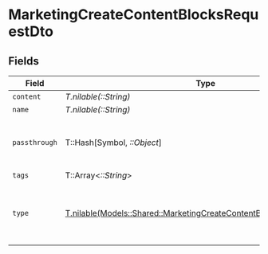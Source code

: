 # MarketingCreateContentBlocksRequestDto


## Fields

| Field                                                                                                                                      | Type                                                                                                                                       | Required                                                                                                                                   | Description                                                                                                                                | Example                                                                                                                                    |
| ------------------------------------------------------------------------------------------------------------------------------------------ | ------------------------------------------------------------------------------------------------------------------------------------------ | ------------------------------------------------------------------------------------------------------------------------------------------ | ------------------------------------------------------------------------------------------------------------------------------------------ | ------------------------------------------------------------------------------------------------------------------------------------------ |
| `content`                                                                                                                                  | *T.nilable(::String)*                                                                                                                      | :heavy_minus_sign:                                                                                                                         | N/A                                                                                                                                        |                                                                                                                                            |
| `name`                                                                                                                                     | *T.nilable(::String)*                                                                                                                      | :heavy_minus_sign:                                                                                                                         | N/A                                                                                                                                        |                                                                                                                                            |
| `passthrough`                                                                                                                              | T::Hash[Symbol, *::Object*]                                                                                                                | :heavy_minus_sign:                                                                                                                         | Value to pass through to the provider                                                                                                      | {<br/>"other_known_names": "John Doe"<br/>}                                                                                                |
| `tags`                                                                                                                                     | T::Array<*::String*>                                                                                                                       | :heavy_minus_sign:                                                                                                                         | N/A                                                                                                                                        |                                                                                                                                            |
| `type`                                                                                                                                     | [T.nilable(Models::Shared::MarketingCreateContentBlocksRequestDtoType)](../../models/shared/marketingcreatecontentblocksrequestdtotype.md) | :heavy_minus_sign:                                                                                                                         | Stackone enum identifying the type of content block.                                                                                       |                                                                                                                                            |